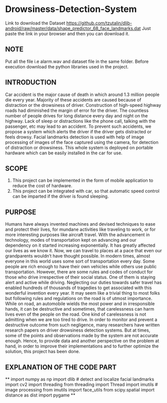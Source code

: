 # Drowsiness-Detection-System

Link to download the Dataset
https://github.com/tzutalin/dlib-android/raw/master/data/shape_predictor_68_face_landmarks.dat
Just paste the link in your browser and then you can download it.

NOTE
----
Put all the file i.e alarm.wav and dataset file in the same folder.
Before execution download the python libraries used in the project.      
         

INTRODUCTION
-------------

Car accident is the major cause of death in which around 1.3 million people die every year. Majority of these accidents are caused because of distraction or the drowsiness of
driver. Construction of high-speed highway roads had diminished the margin of error for the driver. The countless number of people drives for long distance every day and night 
on the highway. Lack of sleep or distractions like the phone call, talking with the passenger, etc may lead to an accident. To prevent such accidents, we propose a system which
alerts the driver if the driver gets distracted or feels drowsy. Facial landmarks detection is used with help of image processing of images of the face captured using the camera,
for detection of distraction or drowsiness. This whole system is deployed on portable hardware which can be easily installed in the car for use.

SCOPE
-----

1. This project can be implemented in the form of mobile application to reduce the cost of hardware.
2. This project can be integrated with car, so that automatic speed control can be imparted if the driver is found sleeping.

PURPOSE
--------

Humans have always invented machines and devised techniques to ease and protect their lives, for mundane activities like traveling to work, or for more interesting  purposes like
aircraft travel. With  the advancement in technology,  modes  of  transportation  kept  on  advancing  and  our dependency on it started increasing exponentially. It has greatly
affected our lives as we know it. Now, we can travel to places at a pace that even our grandparents wouldn’t have thought possible. In modern times, almost everyone in this world 
uses some sort of transportation every day. Some people are rich enough to have their own vehicles while others use public transportation. However, there are some rules and codes
of conduct for those who drive irrespective of their social status. One of them is staying alert and active while driving.  Neglecting  our  duties  towards  safer  travel  has
enabled  hundreds  of thousands of  tragedies  to  get  associated  with  this wonderful  invention every year. It may seem like a trivial thing to most folks but following rules
and regulations on the road is of utmost importance. While on road, an automobile wields the most power and in irresponsible hands, it can be destructive and sometimes, that
carelessness can harm lives even of the people on the road. One kind of carelessness is not admitting when we are  too  tired  to  drive.  In  order  to  monitor  and  prevent 
a  destructive outcome from such negligence, many researchers have written research papers on driver drowsiness detection systems. But at times, some of the points and
observations made by the system are not accurate enough. Hence, to provide data and another perspective on the problem at hand, in  order  to  improve  their  implementations and
to  further  optimize  the solution, this project has been done. 

EXPLANATION OF THE CODE PART
----------------------------
**
import numpy as np
import dlib # detect and localize facial landmarks
import cv2
import threading
from threading import Thread
import imutils # image processing
from imutils import face_utils
from scipy.spatial import distance as dist
import pygame
**

